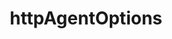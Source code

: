 ---
title: httpAgentOptions
description: Next.js will automatically use HTTP Keep-Alive by default. Learn more about how to disable HTTP Keep-Alive here.
source: app/api-reference/config/next-config-js/httpAgentOptions
---